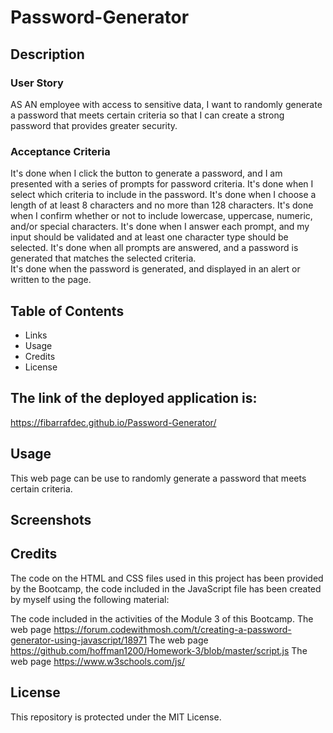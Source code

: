 # Password-Generator

## Description

### User Story

AS AN employee with access to sensitive data,
I want to randomly generate a password that meets certain criteria
so that I can create a strong password that provides greater security.


### Acceptance Criteria

It's done when I click the button to generate a password, and I am presented with a series of prompts for password criteria.
It's done when I select which criteria to include in the password.
It's done when I choose a length of at least 8 characters and no more than 128 characters.
It's done when I confirm whether or not to include lowercase, uppercase, numeric, and/or special characters.
It's done when I answer each prompt, and my input should be validated and at least one character type should be selected.
It's done when all prompts are answered, and a password is generated that matches the selected criteria.  
It's done when the password is generated, and displayed in an alert or written to the page.


## Table of Contents 

- Links
- Usage
- Credits
- License
  

## The link of the deployed application is:

https://fibarrafdec.github.io/Password-Generator/


## Usage

This web page can be use to randomly generate a password that meets certain criteria.


## Screenshots



## Credits

The code on the HTML and CSS files used in this project has been provided by the Bootcamp, the code included in the JavaScript file has been created by myself using the following material:

The code included in the activities of the Module 3 of this Bootcamp.
The web page https://forum.codewithmosh.com/t/creating-a-password-generator-using-javascript/18971
The web page https://github.com/hoffman1200/Homework-3/blob/master/script.js
The web page https://www.w3schools.com/js/

## License

This repository is protected under the MIT License.




